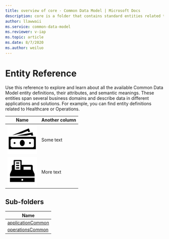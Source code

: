 ```yaml
---
title: overview of core - Common Data Model | Microsoft Docs
description: core is a folder that contains standard entities related to the Common Data Model.
author: llawwaii
ms.service: common-data-model
ms.reviewer: v-iap
ms.topic: article
ms.date: 8/7/2020
ms.author: weiluo
---
```


# Entity Reference

Use this reference to explore and learn about all the available Common Data Model entity definitions, their attributes, and semantic meanings. These entities span several business domains and describe data in different applications and solutions. For example, you can find entity definitions related to Healthcare or Operations.  

| Name   | Another column |
|--------|------------------|
[![x.](../../media/ent-ref/img1.png)](https://docs.microsoft.com/common-data-model/schema/core/applicationcommon/foundationcommon/crmcommon/solutions/customerinsights/overview)| Some text |
[![x.](../../media/ent-ref/img2.png)](https://microsoft.github.io/CDM/SchemaViz.html?initialManifest=manifests/insightsApplications.manifest.cdm.json&simpleChrome=true)| More text|

## Sub-folders

|Name|
|---|
|[applicationCommon](applicationCommon/overview.md)|
|[operationsCommon](operationsCommon/overview.md)|


